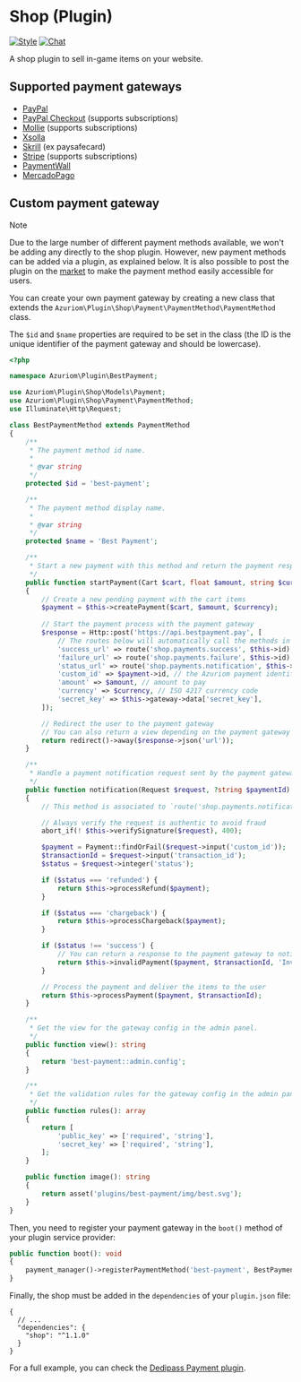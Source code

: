 # Shop (Plugin)

[![Style](https://github.styleci.io/repos/237491356/shield)](https://github.styleci.io/repos/237491356)
[![Chat](https://img.shields.io/discord/625774284823986183?color=5865f2&label=Discord&logo=discord&logoColor=fff&style=flat-square)](https://azuriom.com/discord)

A shop plugin to sell in-game items on your website.

## Supported payment gateways

* [PayPal](https://www.paypal.com/)
* [PayPal Checkout](https://www.paypal.com/) (supports subscriptions)
* [Mollie](https://www.mollie.com/) (supports subscriptions)
* [Xsolla](https://xsolla.com/)
* [Skrill](https://www.skrill.com/) (ex paysafecard)
* [Stripe](https://stripe.com/) (supports subscriptions)
* [PaymentWall](https://www.paymentwall.com/)
* [MercadoPago](https://www.mercadopago.com/)

## Custom payment gateway

> [!NOTE]
> Due to the large number of different payment methods available, we won't be adding any directly to the shop plugin.
> However, new payment methods can be added via a plugin, as explained below.
> It is also possible to post the plugin on the [market](https://market.azuriom.com/) to make the payment method easily accessible for users.

You can create your own payment gateway by creating a new class that extends the `Azuriom\Plugin\Shop\Payment\PaymentMethod\PaymentMethod` class.

The `$id` and `$name` properties are required to be set in the class (the ID is the unique identifier of the payment gateway and should be lowercase).

```php
<?php

namespace Azuriom\Plugin\BestPayment;

use Azuriom\Plugin\Shop\Models\Payment;
use Azuriom\Plugin\Shop\Payment\PaymentMethod;
use Illuminate\Http\Request;

class BestPaymentMethod extends PaymentMethod
{
    /**
     * The payment method id name.
     *
     * @var string
     */
    protected $id = 'best-payment';

    /**
     * The payment method display name.
     *
     * @var string
     */
    protected $name = 'Best Payment';

    /**
     * Start a new payment with this method and return the payment response to the user (redirect, form, ...).
     */
    public function startPayment(Cart $cart, float $amount, string $currency)
    {
        // Create a new pending payment with the cart items
        $payment = $this->createPayment($cart, $amount, $currency);
        
        // Start the payment process with the payment gateway
        $response = Http::post('https://api.bestpayment.pay', [            
            // The routes below will automatically call the methods in this class
            'success_url' => route('shop.payments.success', $this->id),
            'failure_url' => route('shop.payments.failure', $this->id),
            'status_url' => route('shop.payments.notification', $this->id),
            'custom_id' => $payment->id, // the Azuriom payment identifier
            'amount' => $amount, // amount to pay
            'currency' => $currency, // ISO 4217 currency code
            'secret_key' => $this->gateway->data['secret_key'],
        ]);

        // Redirect the user to the payment gateway
        // You can also return a view depending on the payment gateway requirements
        return redirect()->away($response->json('url'));
    }

    /**
     * Handle a payment notification request sent by the payment gateway and return a response.
     */
    public function notification(Request $request, ?string $paymentId)
    {
        // This method is associated to `route('shop.payments.notification', $this->id)`

        // Always verify the request is authentic to avoid fraud
        abort_if(! $this->verifySignature($request), 400);

        $payment = Payment::findOrFail($request->input('custom_id'));
        $transactionId = $request->input('transaction_id');
        $status = $request->integer('status');

        if ($status === 'refunded') {
            return $this->processRefund($payment);
        }

        if ($status === 'chargeback') {
            return $this->processChargeback($payment);
        }

        if ($status !== 'success') {
            // You can return a response to the payment gateway to notify it of the error
            return $this->invalidPayment($payment, $transactionId, 'Invalid status: '.$status);
        }

        // Process the payment and deliver the items to the user
        return $this->processPayment($payment, $transactionId);
    }

    /**
     * Get the view for the gateway config in the admin panel.
     */
    public function view(): string
    {
        return 'best-payment::admin.config';
    }

    /**
     * Get the validation rules for the gateway config in the admin panel.
     */
    public function rules(): array
    {
        return [
            'public_key' => ['required', 'string'],
            'secret_key' => ['required', 'string'],
        ];
    }

    public function image(): string
    {
        return asset('plugins/best-payment/img/best.svg');
    }
}
```

Then, you need to register your payment gateway in the `boot()` method of your plugin service provider:

```php
public function boot(): void
{
    payment_manager()->registerPaymentMethod('best-payment', BestPaymentMethod::class);
}
```

Finally, the shop must be added in the `dependencies` of your `plugin.json` file:

```json5
{
  // ...
  "dependencies": {
    "shop": "^1.1.0"
  }
}
```

For a full example, you can check the [Dedipass Payment plugin](https://github.com/Azuriom/Plugin-DedipassPayment/).
